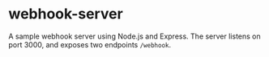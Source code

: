 # webhook-server
A sample webhook server using Node.js and Express. The server listens on port 3000, and exposes two endpoints `/webhook`.
